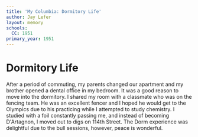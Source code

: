 ```yaml
---
title: 'My Columbia: Dormitory Life'
author: Jay Lefer
layout: memory
schools:
  CC: 1951
primary_year: 1951
---
```

# Dormitory Life

After a period of commuting, my parents changed our apartment and my brother opened a dental office in my bedroom. It was a good reason to move into the dormitory. I shared my room with a classmate who was on the fencing team. He was an excellent fencer and I hoped he would get to the Olympics due to his practicing while I attempted to study chemistry. I studied with a foil constantly passing me, and instead of becoming D'Artagnon, I moved out to digs on 114th Street. The Dorm experience was delightful due to the bull sessions, however, peace is wonderful.
